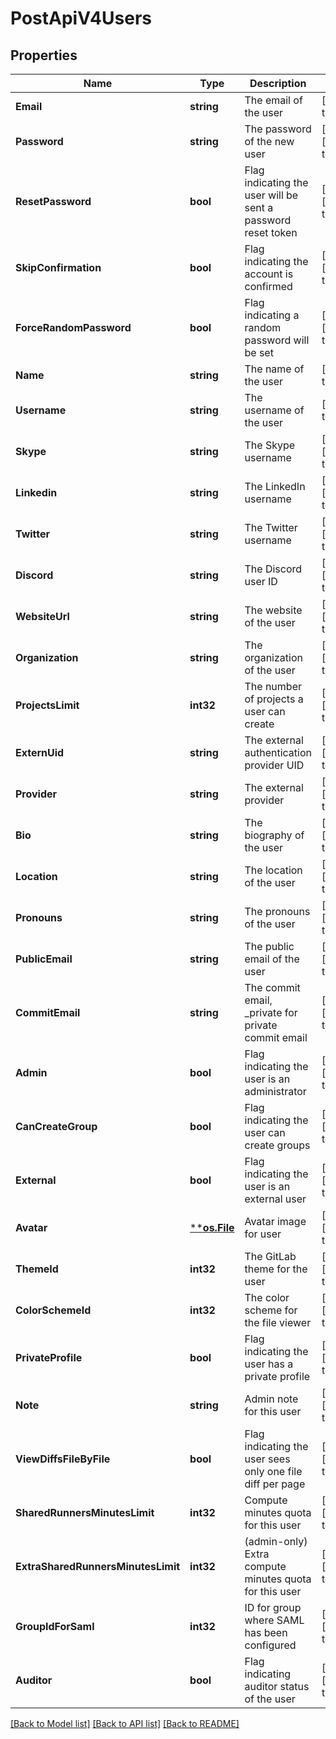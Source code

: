 # PostApiV4Users

## Properties
Name | Type | Description | Notes
------------ | ------------- | ------------- | -------------
**Email** | **string** | The email of the user | [default to null]
**Password** | **string** | The password of the new user | [optional] [default to null]
**ResetPassword** | **bool** | Flag indicating the user will be sent a password reset token | [optional] [default to null]
**SkipConfirmation** | **bool** | Flag indicating the account is confirmed | [optional] [default to null]
**ForceRandomPassword** | **bool** | Flag indicating a random password will be set | [optional] [default to null]
**Name** | **string** | The name of the user | [default to null]
**Username** | **string** | The username of the user | [default to null]
**Skype** | **string** | The Skype username | [optional] [default to null]
**Linkedin** | **string** | The LinkedIn username | [optional] [default to null]
**Twitter** | **string** | The Twitter username | [optional] [default to null]
**Discord** | **string** | The Discord user ID | [optional] [default to null]
**WebsiteUrl** | **string** | The website of the user | [optional] [default to null]
**Organization** | **string** | The organization of the user | [optional] [default to null]
**ProjectsLimit** | **int32** | The number of projects a user can create | [optional] [default to null]
**ExternUid** | **string** | The external authentication provider UID | [optional] [default to null]
**Provider** | **string** | The external provider | [optional] [default to null]
**Bio** | **string** | The biography of the user | [optional] [default to null]
**Location** | **string** | The location of the user | [optional] [default to null]
**Pronouns** | **string** | The pronouns of the user | [optional] [default to null]
**PublicEmail** | **string** | The public email of the user | [optional] [default to null]
**CommitEmail** | **string** | The commit email, _private for private commit email | [optional] [default to null]
**Admin** | **bool** | Flag indicating the user is an administrator | [optional] [default to null]
**CanCreateGroup** | **bool** | Flag indicating the user can create groups | [optional] [default to null]
**External** | **bool** | Flag indicating the user is an external user | [optional] [default to null]
**Avatar** | [****os.File**](*os.File.md) | Avatar image for user | [optional] [default to null]
**ThemeId** | **int32** | The GitLab theme for the user | [optional] [default to null]
**ColorSchemeId** | **int32** | The color scheme for the file viewer | [optional] [default to null]
**PrivateProfile** | **bool** | Flag indicating the user has a private profile | [optional] [default to null]
**Note** | **string** | Admin note for this user | [optional] [default to null]
**ViewDiffsFileByFile** | **bool** | Flag indicating the user sees only one file diff per page | [optional] [default to null]
**SharedRunnersMinutesLimit** | **int32** | Compute minutes quota for this user | [optional] [default to null]
**ExtraSharedRunnersMinutesLimit** | **int32** | (admin-only) Extra compute minutes quota for this user | [optional] [default to null]
**GroupIdForSaml** | **int32** | ID for group where SAML has been configured | [optional] [default to null]
**Auditor** | **bool** | Flag indicating auditor status of the user | [optional] [default to null]

[[Back to Model list]](../README.md#documentation-for-models) [[Back to API list]](../README.md#documentation-for-api-endpoints) [[Back to README]](../README.md)


